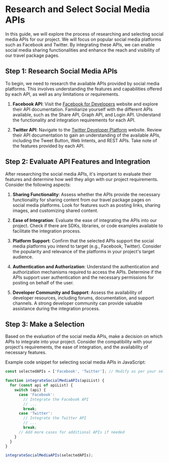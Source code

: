 # Research and Select Social Media APIs

In this guide, we will explore the process of researching and selecting social media APIs for our project. We will focus on popular social media platforms such as Facebook and Twitter. By integrating these APIs, we can enable social media sharing functionalities and enhance the reach and visibility of our travel package pages.

## Step 1: Research Social Media APIs

To begin, we need to research the available APIs provided by social media platforms. This involves understanding the features and capabilities offered by each API, as well as any limitations or requirements.

1. **Facebook API**: Visit the [Facebook for Developers](https://developers.facebook.com/) website and explore their API documentation. Familiarize yourself with the different APIs available, such as the Share API, Graph API, and Login API. Understand the functionality and integration requirements for each API.

2. **Twitter API**: Navigate to the [Twitter Developer Platform](https://developer.twitter.com/) website. Review their API documentation to gain an understanding of the available APIs, including the Tweet Button, Web Intents, and REST APIs. Take note of the features provided by each API.

## Step 2: Evaluate API Features and Integration

After researching the social media APIs, it's important to evaluate their features and determine how well they align with our project requirements. Consider the following aspects:

1. **Sharing Functionality**: Assess whether the APIs provide the necessary functionality for sharing content from our travel package pages on social media platforms. Look for features such as posting links, sharing images, and customizing shared content.

2. **Ease of Integration**: Evaluate the ease of integrating the APIs into our project. Check if there are SDKs, libraries, or code examples available to facilitate the integration process.

3. **Platform Support**: Confirm that the selected APIs support the social media platforms you intend to target (e.g., Facebook, Twitter). Consider the popularity and relevance of the platforms in your project's target audience.

4. **Authentication and Authorization**: Understand the authentication and authorization mechanisms required to access the APIs. Determine if the APIs support user authentication and the necessary permissions for posting on behalf of the user.

5. **Developer Community and Support**: Assess the availability of developer resources, including forums, documentation, and support channels. A strong developer community can provide valuable assistance during the integration process.

## Step 3: Make a Selection

Based on the evaluation of the social media APIs, make a decision on which APIs to integrate into your project. Consider the compatibility with your project's requirements, the ease of integration, and the availability of necessary features.

Example code snippet for selecting social media APIs in JavaScript:

```javascript
const selectedAPIs = ['Facebook', 'Twitter']; // Modify as per your selection

function integrateSocialMediaAPIs(apiList) {
  for (const api of apiList) {
    switch (api) {
      case 'Facebook':
        // Integrate the Facebook API
        // ...
        break;
      case 'Twitter':
        // Integrate the Twitter API
        // ...
        break;
      // Add more cases for additional APIs if needed
    }
  }
}

integrateSocialMediaAPIs(selectedAPIs);
```

